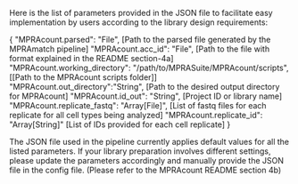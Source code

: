 Here is the list of parameters provided in the JSON file to facilitate easy implementation by users according to the library design requirements:

  {
  "MPRAcount.parsed": "File", [Path to the parsed file generated by the MPRAmatch pipeline]
  "MPRAcount.acc_id": "File", [Path to the file with format explained in the README section-4a]
  "MPRAcount.working_directory": "/path/to/MPRASuite/MPRAcount/scripts", [[Path to the MPRAcount scripts folder]]
  "MPRAcount.out_directory":"String", [Path to the desired output directory for MPRAcount]
  "MPRAcount.id_out": "String", [Project ID or library name]
  "MPRAcount.replicate_fastq": "Array[File]", [List of fastq files for each replicate for all cell types being analyzed]
  "MPRAcount.replicate_id": "Array[String]" [List of IDs provided for each cell replicate]
}


The JSON file used in the pipeline currently applies default values for all the listed parameters. If your library preparation involves different settings, please update the parameters accordingly and manually provide the JSON file in the config file. (Please refer to the MPRAcount README section 4b)
